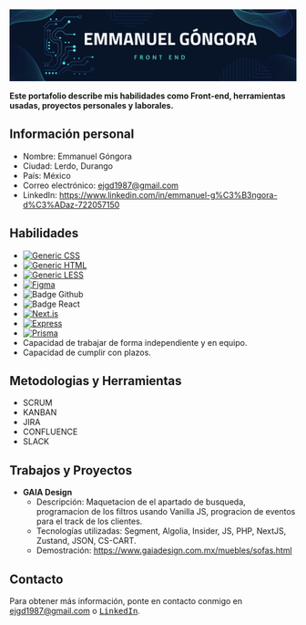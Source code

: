 <div align="center">
<img src="https://raw.githubusercontent.com/emmanueljgd1987/emmanueljgd1987/main/BANNER%20GITHUB.png">
</div>

**Este portafolio describe mis habilidades como Front-end, herramientas usadas, proyectos personales y laborales.**

## **Información personal**

* Nombre: Emmanuel Góngora
* Ciudad: Lerdo, Durango
* País: México 
* Correo electrónico: ejgd1987@gmail.com
* LinkedIn: https://www.linkedin.com/in/emmanuel-g%C3%B3ngora-d%C3%ADaz-722057150

## **Habilidades**

* [![Generic CSS](https://img.shields.io/badge/CSS-CSS3-blue.svg)](https://shields.io/)
* [![Generic HTML](https://img.shields.io/badge/HTML-HTML5-orange.svg)](https://shields.io/)
* [![Generic LESS](https://img.shields.io/badge/LESS-6.4-blue.svg)](https://shields.io/)
* [![Figma](https://img.shields.io/badge/Figma-116.4-green.svg)](https://shields.io/)
* ![Badge Github](https://badges.aleen42.com/src/github.svg)   
* ![Badge React](https://badges.aleen42.com/src/react.svg)
* [![Next.js](https://img.shields.io/badge/Next.js-13.1.0-orange.svg)](https://nextjs.org/)
* [![Express](https://img.shields.io/badge/Express-4.18.0-green.svg)](https://expressjs.com/)
* [![Prisma](https://img.shields.io/badge/Prisma-3.10.0-blue.svg)](https://www.prisma.io/)
* Capacidad de trabajar de forma independiente y en equipo.
* Capacidad de cumplir con plazos.

## **Metodologias y Herramientas**

* SCRUM
* KANBAN 
* JIRA
* CONFLUENCE
* SLACK

## **Trabajos y Proyectos**

* **GAIA Design**
    * Descripción: Maquetacion de el apartado de busqueda, programacion de los filtros usando Vanilla JS, progracion de eventos para el track de los clientes.
    * Tecnologías utilizadas: Segment, Algolia, Insider, JS, PHP, NextJS, Zustand, JSON, CS-CART.
    * Demostración: https://www.gaiadesign.com.mx/muebles/sofas.html

## **Contacto**

Para obtener más información, ponte en contacto conmigo en ejgd1987@gmail.com o [<kbd>LinkedIn</kbd>](https://www.linkedin.com/in/emmanuel-g%C3%B3ngora-d%C3%ADaz-722057150).


